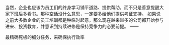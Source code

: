 当然，企业也应该为员工们的终身学习铺平道路、提供帮助，而不只是善意提醒大家下班后多看书。那种空话没什么意思，一定要多给他们提供考证支持。 如果说之前大多数企业的员工培训都是种临时起意，那么现在越来越多的公司都开始参与进来、投资教育，并意识到持续进修是保持竞争力的必要前提。
——

最精确死板的细分任务，来确保执行效率



